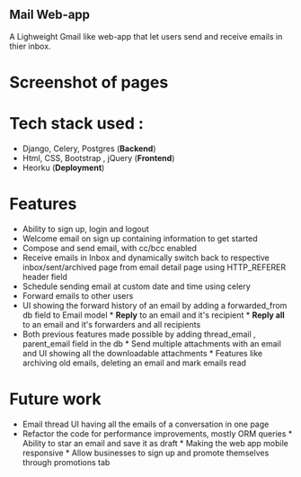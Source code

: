 ## Mail Web-app 
A Lighweight Gmail like web-app that let users send and receive emails in thier inbox.

# Screenshot of pages

# Tech stack used :
* Django, Celery, Postgres (**Backend**)
* Html, CSS, Bootstrap , jQuery (**Frontend**)
* Heorku (**Deployment**)

# Features

* Ability to sign up, login and logout
* Welcome email on sign up containing information to get started 
* Compose and send email, with cc/bcc enabled 
* ‌Receive emails in Inbox and dynamically switch back to respective  inbox/sent/archived page from email detail page using HTTP_REFERER header field 
* Schedule sending email at custom date and time using celery 
* Forward emails to other users 
* ‌UI showing the forward history of an email by adding a forwarded_from db field to Email model
‌* **Reply** to an email  and it's recipient 
‌* **Reply all**  to an email and it's forwarders and all recipients
* ‌Both previous features made possible by adding thread_email , parent_email field in the db
‌* Send multiple attachments with an email and UI showing all the downloadable attachments
‌* Features like archiving old emails, deleting an email and mark emails read


# Future work

* Email thread UI having all the emails of a conversation in one page 
* ‌Refactor the code for performance improvements, mostly ORM queries
‌* Ability to star an email and save it as draft
‌* Making the web app mobile responsive
‌* Allow businesses to sign up and promote themselves  through promotions tab 





